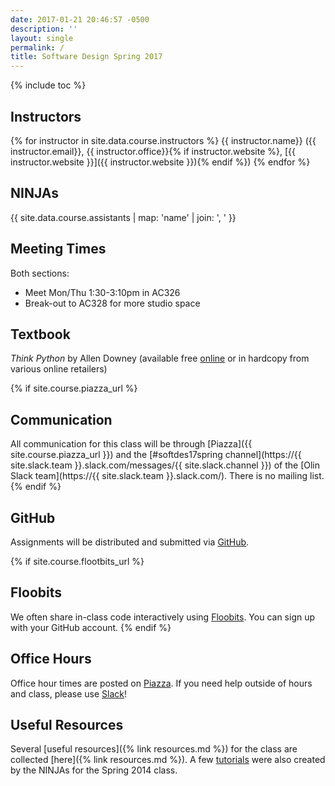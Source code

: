 ```yaml
---
date: 2017-01-21 20:46:57 -0500
description: ''
layout: single
permalink: /
title: Software Design Spring 2017
---
```


{% include toc %}

## Instructors

{% for instructor in site.data.course.instructors %}
{{ instructor.name}} ({{ instructor.email}}, {{ instructor.office}}{% if instructor.website %}, [{{ instructor.website }}]({{ instructor.website }}){% endif %})
{% endfor %}


## NINJAs

{{ site.data.course.assistants | map: 'name' | join: ', ' }}


## Meeting Times

Both sections:

* Meet Mon/Thu 1:30-3:10pm in AC326
* Break-out to AC328 for more studio space


## Textbook

_Think Python_ by Allen Downey (available free
[online](http://greenteapress.com/wp/think-python-2e/) or in hardcopy from
various online retailers)


{% if site.course.piazza_url %}
## Communication

All communication for this class will be through [Piazza]({{ site.course.piazza_url }})
and the [#softdes17spring channel](https://{{ site.slack.team }}.slack.com/messages/{{ site.slack.channel }}) of the
[Olin Slack team](https://{{ site.slack.team }}.slack.com/).
There is no mailing list.
{% endif %}


## GitHub

Assignments will be distributed and submitted via
[GitHub](https://github.com/{{site.course.github_owner}}).


{% if site.course.flootbits_url %}
## Floobits

We often share in-class code interactively using
[Floobits]({{site.course.flootbits_url}}). You can sign up with your GitHub
account.
{% endif %}


## Office Hours

Office hour times are posted on
[Piazza](https://piazza.com/class/iy3bgqkraq97c0?cid=17). If you need help
outside of hours and class, please use [Slack](https://olin.slack.com/messages/softdes17spring/)!



## Useful Resources

Several [useful resources]({% link resources.md %}) for the class are collected
[here]({% link resources.md %}). A few
[tutorials](https://drive.google.com/folderview?id=0B6xCjnZeUlbMY3M5Y3N3aU9scGM&usp=sharing)
were also created by the NINJAs for the Spring 2014 class.[
](https://drive.google.com/folderview?id=0B6xCjnZeUlbMY3M5Y3N3aU9scGM&usp=sharing)
